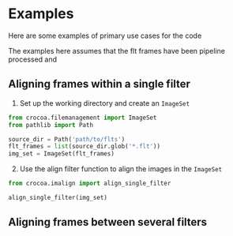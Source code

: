 # Examples
Here are some examples of primary use cases for the code


The examples here assumes that the flt frames have been pipeline processed and 

## Aligning frames within a single filter

1. Set up the working directory and create an `ImageSet`
``` py
from crocoa.filemanagement import ImageSet
from pathlib import Path

source_dir = Path('path/to/flts')
flt_frames = list(source_dir.glob('*.flt'))
img_set = ImageSet(flt_frames)
```
2. Use the align filter function to align the images in the `ImageSet`
``` py
from crocoa.imalign import align_single_filter

align_single_filter(img_set)

```




## Aligning frames between several filters

